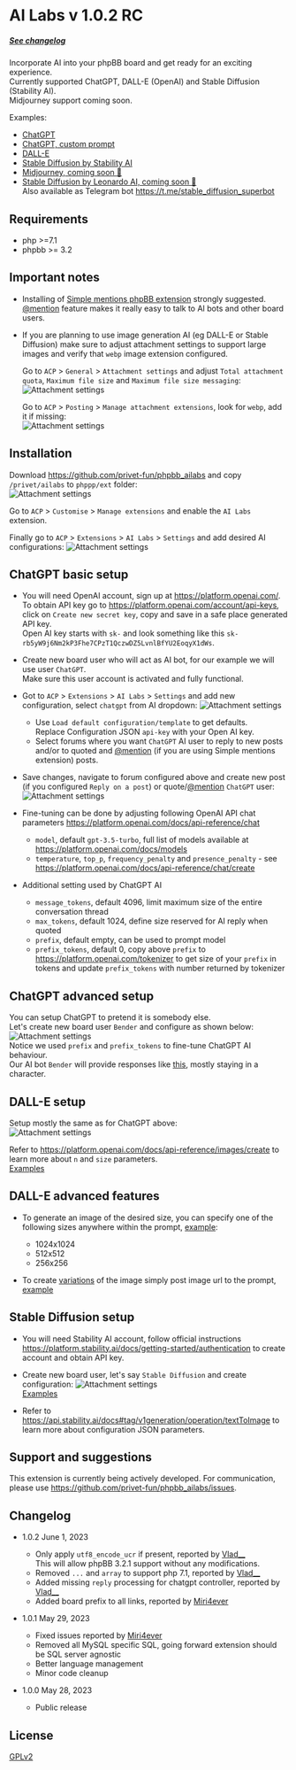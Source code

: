 # AI Labs v 1.0.2 RC
##### [See changelog](#changelog)  

Incorporate AI into your phpBB board and get ready for an exciting experience.  
Currently supported ChatGPT, DALL-E (OpenAI) and Stable Diffusion (Stability AI).  
Midjourney support coming soon.  

Examples:  
 - [ChatGPT](https://privet.fun/viewtopic.php?t=2802) 
 - [ChatGPT, custom prompt](https://privet.fun/viewtopic.php?t=2799) 
 - [DALL-E](https://privet.fun/viewtopic.php?t=2800)
 - [Stable Diffusion by Stability AI](https://privet.fun/viewtopic.php?t=2801)  
 - [Midjourney, coming soon 🚀](https://privet.fun/viewtopic.php?t=2718)
 - [Stable Diffusion by Leonardo AI, coming soon 🚀](https://privet.fun/viewtopic.php?t=2605)  
    Also available as Telegram bot https://t.me/stable_diffusion_superbot

## Requirements
* php >=7.1
* phpbb >= 3.2

## Important notes

* Installing of [Simple mentions phpBB extension](https://www.phpbb.com/customise/db/extension/simple_mentions/) strongly suggested.  
  [@mention]() feature makes it really easy to talk to AI bots and other board users.

* If you are planning to use image generation AI (eg DALL-E or Stable Diffusion) make sure to adjust attachment settings to support large images and verify that `webp` image extension configured.  

  Go to `ACP` > `General` > `Attachment settings` and adjust `Total attachment quota`, `Maximum file size` and `Maximum file size messaging`:
  ![Attachment settings](../privet/ailabs/docs/attachment_settings.png)  

  Go to `ACP` > `Posting` > `Manage attachment extensions`, look for `webp`, add it if missing:  
  ![Attachment settings](../privet/ailabs/docs/attachment_webp.png)  

## Installation

Download https://github.com/privet-fun/phpbb_ailabs and copy `/privet/ailabs` to `phppp/ext` folder:  
![Attachment settings](../privet/ailabs/docs/ext_location.png) 

Go to `ACP` > `Customise` > `Manage extensions` and enable the `AI Labs` extension.

Finally go to `ACP` > `Extensions` > `AI Labs` > `Settings` and add desired AI configurations:
![Attachment settings](../privet/ailabs/docs/ailabs_settings.png) 

## ChatGPT basic setup 

*  You will need OpenAI account, sign up at https://platform.openai.com/.  
   To obtain API key go to https://platform.openai.com/account/api-keys, click on `Create new secret key`, copy and save in a safe place generated API key.  
   Open AI key starts with `sk-` and look something like this `sk-rb5yW9j6Nm2kP3Fhe7CPzT1QczwDZ5LvnlBfYU2EoqyX1dWs`.  

* Create new board user who will act as AI bot, for our example we will use user `ChatGPT`.  
  Make sure this user account is activated and fully functional.  

* Got to `ACP` > `Extensions` > `AI Labs` > `Settings` and add new configuration, select `chatgpt` from AI dropdown:
  ![Attachment settings](../privet/ailabs/docs/chatgpt_setup.png)  
  
  - Use `Load default configuration/template` to get defaults.  
    Replace Configuration JSON `api-key` with your Open AI key.  
  - Select forums where you want `ChatGPT` AI user to reply to new posts and/or to quoted and [@mention](https://www.phpbb.com/customise/db/extension/simple_mentions) (if you are using Simple mentions extension) posts. 

* Save changes, navigate to forum configured above and create new post (if you configured `Reply on a post`) or quote/[@mention]() `ChatGPT` user:
  ![Attachment settings](../privet/ailabs/docs/chatgpt_example.png)

* Fine-tuning can be done by adjusting following OpenAI API chat parameters https://platform.openai.com/docs/api-reference/chat
  - `model`, default `gpt-3.5-turbo`, full list of models available at https://platform.openai.com/docs/models
  - `temperature`, `top_p`, `frequency_penalty` and `presence_penalty` - see https://platform.openai.com/docs/api-reference/chat/create

* Additional setting used by ChatGPT AI 
  - `message_tokens`, default 4096, limit maximum size of the entire conversation thread  
  - `max_tokens`, default 1024, define size reserved for AI reply when quoted  
  - `prefix`, default empty, can be used to prompt model  
  - `prefix_tokens`, default 0, copy above `prefix` to https://platform.openai.com/tokenizer to get size of your `prefix` in tokens and update `prefix_tokens` with number returned by tokenizer  

## ChatGPT advanced setup 

You can setup ChatGPT to pretend it is somebody else.  
Let's create new board user `Bender` and configure as shown below:  
![Attachment settings](../privet/ailabs/docs/chatgpt_bender_example.png)  
Notice we used `prefix` and `prefix_tokens` to fine-tune ChatGPT AI behaviour.    
Our AI bot `Bender` will provide responses like [this](https://privet.fun/viewtopic.php?t=2799), mostly staying in a character.  

## DALL-E setup 

Setup mostly the same as for ChatGPT above:  
![Attachment settings](../privet/ailabs/docs/dalle_setup.png)    

Refer to https://platform.openai.com/docs/api-reference/images/create to learn more about `n` and `size` parameters.  
[Examples](https://privet.fun/viewtopic.php?p=355594)

## DALL-E advanced features

 * To generate an image of the desired size, you can specify one of the following sizes anywhere within the prompt, [example](https://privet.fun/viewtopic.php?p=355600#p355600):  
   - 1024x1024  
   - 512x512  
   - 256x256  

 * To create [variations](https://platform.openai.com/docs/api-reference/images/create-variation) of the image simply post image url to the prompt, [example](https://privet.fun/viewtopic.php?p=355596#p355596)

## Stable Diffusion setup 

*  You will need Stability AI account, follow official instructions https://platform.stability.ai/docs/getting-started/authentication to create account and obtain API key.  

* Create new board user, let's say `Stable Diffusion` and create configuration:
  ![Attachment settings](../privet/ailabs/docs/stablediffusion_setup.png)     
  [Examples](https://privet.fun/viewtopic.php?t=2801)  

* Refer to https://api.stability.ai/docs#tag/v1generation/operation/textToImage to learn more about configuration JSON parameters.  

## Support and suggestions

This extension is currently being actively developed. For communication, please use https://github.com/privet-fun/phpbb_ailabs/issues.

## <a name="changelog"></a>Changelog 

* 1.0.2 June 1, 2023
  - Only apply `utf8_encode_ucr` if present, reported by [Vlad__](https://www.phpbbguru.net/community/viewtopic.php?p=561158#p561158)  
   This will allow phpBB 3.2.1 support without any modifications. 
  - Removed `...` and `array` to support php 7.1, reported by [Vlad__](https://www.phpbbguru.net/community/viewtopic.php?p=561163#p561163)
  - Added missing  `reply` processing for chatgpt controller, reported by [Vlad__](https://www.phpbbguru.net/community/viewtopic.php?p=561205#p561205)
  - Added board prefix to all links, reported by [Miri4ever](https://www.phpbb.com/community/viewtopic.php?p=15958961#p15958961)

* 1.0.1 May 29, 2023
  - Fixed issues reported by [Miri4ever](https://www.phpbb.com/community/viewtopic.php?p=15958523#p15958523)
  - Removed all MySQL specific SQL, going forward extension should be SQL server agnostic 
  - Better language management 
  - Minor code cleanup

* 1.0.0 May 28, 2023
  - Public release

## License

[GPLv2](../privet/ailabs/license.txt)
